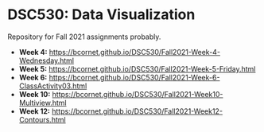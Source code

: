# DSC530: Data Visualization

Repository for Fall 2021 assignments probably.

- **Week 4:** https://bcornet.github.io/DSC530/Fall2021-Week-4-Wednesday.html
- **Week 5:** https://bcornet.github.io/DSC530/Fall2021-Week-5-Friday.html
- **Week 6:** https://bcornet.github.io/DSC530/Fall2021-Week-6-ClassActivity03.html
- **Week 10:** https://bcornet.github.io/DSC530/Fall2021-Week10-Multiview.html
- **Week 12:** https://bcornet.github.io/DSC530/Fall2021-Week12-Contours.html
